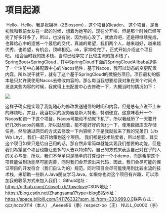 # 项目起源

​	Hello，Hello，我是张锦标（ZBlossom），这个项目的leader。
​	这个项目，是当初我和我前女友在一起的时候，想着为她写的，现在分开啦，但是那个时候已经写完了好多好多了，所以，也没有说，因为初心没了，就放弃吧，还是得继续完成，也算给心中的遗憾一个最后的交代，
​	真诚的希望，我们两个人，越来越好，越来越优秀，也希望，有机会，顶峰相见。
​	ok，家常唠完了，正式开始介绍这个项目吧。
​	结合当时我的技术栈，当时已经学完了比较主流的技术栈了，SpringBoot+SpringCloud，其中SpringCloud下面的SpringCloudAlibaba提供了一个注册中心兼配置中心的Nacos组件，基于Nacos，我可以动态的变更配置内容，所以说干就干，就有了这个基于SpringCloud的微服务项目。
​	项目最初的版本是只允许我使用Nacos去修改内容的，那么每当我想要给我对象在某个时间点发送某些内容的时候，我就得上去配置中心去修改一下，大概当时的情况如下：

![](https://www.notion.so/image/https%3A%2F%2Fcdn.nlark.com%2Fyuque%2F0%2F2023%2Fpng%2F34806522%2F1677068469585-95d54a13-26b8-4d77-b3f0-ed20a23290e9.png?id=87038bda-c295-4388-8fd1-21249636b94c&table=block&spaceId=b64c4d64-f403-4087-86e0-a1e8fdb8361f&width=2000&userId=c25e5a34-6e8a-4a43-ba9f-f420d2f8d2b7&cache=v2)

​	这样子确实是实现了我能随心的修改发送短信的时间和内容，但是总有点说不上来的麻烦吧。并且，我当初买的服务器是新人特惠，特别便宜，这意味着开一个Nacos和跑一下这个项目，Nacos可能动不动就下机了，所以我经历了一天要开好几次Nacos的痛苦，所以就想着，能不能好好的优化一下，使用数据库去存储任务，然后通过网页的方式去修改一下内容呢？
​	于是我就拉来了我的兄弟们（Jtx Wb Lhy），我们一起开始策划这个项目。
​	我们都是技术热爱者，所以想着，其实这个项目如果只是给自己用的话，那自然非常简单就能实现我们想要的功能，但是我们希望这个项目也能让更多的人去以特殊的，自己的方式来表达自己对在乎的人的关心与爱，所以，我们不单单只是简单的打算设计一个小demo，而是希望这个项目能做到功能尽可能完善，同时我们会开源出来代码，因此，我们会尽可能的保证项目的开发符合（我们自认为的）规范。
​	同时项目会尽可能使用到比较主流的技术栈，来帮助一些新人Java朋友学习Java。
​	如果你也对这个项目有兴趣，可以添加我的联系方式来加入我们：
​	Github地址：https://github.com/ZzloveLixh/Towelove
​	CSDN地址：https://blog.csdn.net/Zhangsama1?type=blog
​	B站地址：https://space.bilibili.com/141176332?spm_id_from=333.999.0.0
​	联系方式：qczjhczs0114（本人） _Aeeee86（季）respect-bo（王） NULL_0x000（李）
